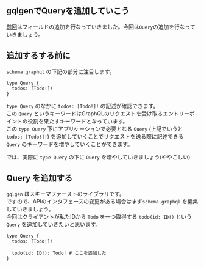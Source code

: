 ## gqlgenでQueryを追加していこう
[前回](https://blog.hatena.ne.jp/bannzai/bannzai.hatenadiary.jp/edit?entry=10257846132679158230)はフィールドの追加を行なっていきました。今回は`Query`の追加を行なっていきましょう。

## 追加するする前に
`schema.graphql` の下記の部分に注目します。

```
type Query {
  todos: [Todo!]!
}
```

`type Query` のなかに `todos: [Todo!]!` の記述が確認できます。   
この `Query` というキーワードはGraphQLのリクエストを受け取るエントリーポイントの役割を果たすキーワードとなっています。   
この `type Query` 下にアプリケーションで必要となる `Query` (上記でいうと `todos: [Todo!]!`) を追加していくことでリクエストを送る際に記述できる `Query` のキーワードを増やしていくことができます。

では、実際に `type Query` の下に `Query` を増やしていきましょう(ややこしい)

## Query を追加する
`gqlgen` はスキーマファーストのライブラリです。  
ですので、APIのインタフェースの変更がある場合はまず`schema.graphql` を編集していきましょう。  
今回はクライアントが私たIDから `Todo` を一つ取得する `todo(id: ID!)` という `Query` を追加していきたいと思います。  

```
type Query {
  todos: [Todo!]!

  todo(id: ID!): Todo! # ここを追加した
}
```